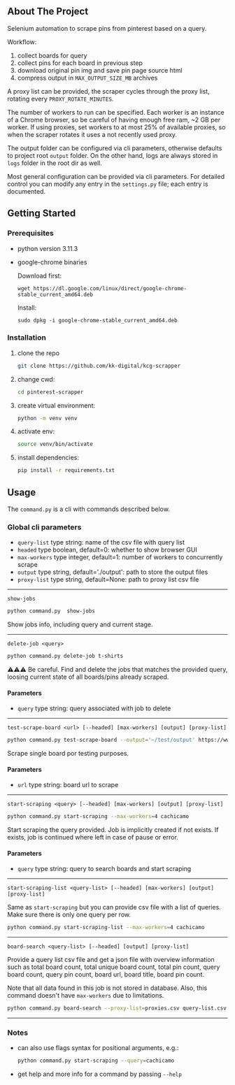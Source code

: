 ## About The Project

Selenium automation to scrape pins from pinterest based on a query.

Workflow:

1. collect boards for query
2. collect pins for each board in previous step
3. download original pin img and save pin page source html
4. compress output in `MAX_OUTPUT_SIZE_MB` archives

A proxy list can be provided, the scraper cycles through the proxy list, rotating every `PROXY_ROTATE_MINUTES`.

The number of workers to run can be specified. Each worker is an instance of a Chrome browser, so be careful of having
enough free ram, ~2 GB per worker. If using proxies, set workers to at most 25% of available proxies, so when the
scraper rotates it uses a not recently used proxy.

The output folder can be configured via cli parameters, otherwise defaults to project root `output` folder. On the other
hand, logs are always stored in `logs` folder in the root dir as well.

Most general configuration can be provided via cli parameters. For detailed control you can modify any entry in
the `settings.py` file; each entry is documented.

## Getting Started

### Prerequisites

- python version 3.11.3
- google-chrome binaries

  Download first:

  ```
  wget https://dl.google.com/linux/direct/google-chrome-stable_current_amd64.deb
  ```

  Install:

  ```
  sudo dpkg -i google-chrome-stable_current_amd64.deb
  ```

### Installation

1. clone the repo
   ```sh
   git clone https://github.com/kk-digital/kcg-scrapper
   ```
2. change cwd:
   ```sh
   cd pinterest-scrapper
   ```
3. create virtual environment:
   ```sh
   python -m venv venv
   ```
4. activate env:
   ```sh
   source venv/bin/activate
   ```
5. install dependencies:
   ```sh
   pip install -r requirements.txt
   ```

## Usage

The `command.py` is a cli with commands described below.

### Global cli parameters

- `query-list` type string: name of the csv file with query list
- `headed` type boolean, default=0: whether to show browser GUI
- `max-workers` type integer, default=1: number of workers to concurrently scrape
- `output` type string, default='./output': path to store the output files
- `proxy-list` type string, default=None: path to proxy list csv file

---

`show-jobs`

```sh
python command.py  show-jobs
```

Show jobs info, including query and current stage.

---

`delete-job <query>`

```sh
python command.py delete-job t-shirts
```

⚠️⚠️⚠️ Be careful. Find and delete the jobs that matches the provided query, loosing current state of all boards/pins
already scraped.

#### Parameters

- `query` type string: query associated with job to delete

---

`test-scrape-board <url> [--headed] [max-workers] [output] [proxy-list]`

```sh
python command.py test-scrape-board --output='~/test/output' https://www.pinterest.com/wilsonpercussio/cachicamo/
```

Scrape single board por testing purposes.

#### Parameters

- `url` type string: board url to scrape

---

`start-scraping <query> [--headed] [max-workers] [output] [proxy-list]`

```sh
python command.py start-scraping --max-workers=4 cachicamo
```

Start scraping the query provided. Job is implicitly created if not exists. If exists, job is continued where left in
case of pause or error.

#### Parameters

- `query` type string: query to search boards and start scraping

---

`start-scraping-list <query-list> [--headed] [max-workers] [output] [proxy-list]`

Same as `start-scraping` but you can provide csv file with a list of queries. Make sure there is only one query per row.

```sh
python command.py start-scraping-list --max-workers=4 cachicamo
```

---

`board-search <query-list> [--headed] [output] [proxy-list]`

Provide a query list csv file and get a json file with overview information such as total board count, total unique board count, total pin count, query board count, query pin count, board url, board title, board pin count.

Note that all data found in this job is not stored in database. Also, this command doesn't have `max-workers` due to limitations. 

```sh
python command.py board-search --proxy-list=proxies.csv query-list.csv
```

---

### Notes

- can also use flags syntax for positional arguments, e.g.:
  ```sh
  python command.py start-scraping --query=cachicamo
  ```
- get help and more info for a command by passing `--help`
